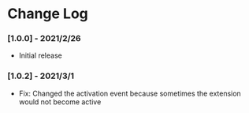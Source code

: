# Change Log

### [1.0.0] - 2021/2/26

- Initial release

### [1.0.2] - 2021/3/1

- Fix: Changed the activation event because sometimes the extension would not become active
